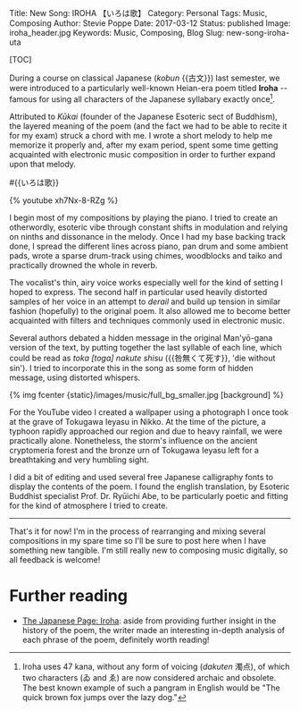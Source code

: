 Title: New Song: IROHA 【いろは歌】
Category: Personal
Tags: Music, Composing
Author: Stevie Poppe
Date: 2017-03-12
Status: published
Image: iroha_header.jpg
Keywords: Music, Composing, Blog
Slug: new-song-iroha-uta

[TOC]

<!-- PELICAN_BEGIN_SUMMARY -->

During a course on classical Japanese (*kobun* {{古文}}) last semester, we were introduced to a particularly well-known Heian-era poem titled **Iroha** -- famous for using all characters of the Japanese syllabary exactly once[^1].

Attributed to *Kūkai* (founder of the Japanese Esoteric sect of Buddhism), the layered meaning of the poem (and the fact we had to be able to recite it for my exam) struck a chord with me. I wrote a short melody to help me memorize it properly and, after my exam period, spent some time getting acquainted with electronic music composition in order to further expand upon that melody.

<!-- PELICAN_END_SUMMARY -->

#{{いろは歌}}

{% youtube xh7Nx-8-RZg %}

I begin most of my compositions by playing the piano. I tried to create an otherwordly, esoteric vibe through constant shifts in modulation and relying on ninths and dissonance in the melody. Once I had my base backing track done, I spread the different lines across piano, pan drum and some ambient pads, wrote a sparse drum-track using chimes, woodblocks and taiko and practically drowned the whole in reverb.

The vocalist's thin, airy voice works especially well for the kind of setting I hoped to express. The second half in particular used heavily distorted samples of her voice in an attempt to *derail* and build up tension in similar fashion (hopefully) to the original poem. It also allowed me to become better acquainted with filters and techniques commonly used in electronic music.

Several authors debated a hidden message in the original Man'yō-gana version of the text, by putting together the last syllable of each line, which could be read as *toka [toga] nakute shisu* ({{咎無くて死す}}, 'die without sin'). I tried to incorporate this in the song as some form of hidden message, using distorted whispers.

{% img fcenter {static}/images/music/full_bg_smaller.jpg [background] %}

For the YouTube video I created a wallpaper using a photograph I once took at the grave of Tokugawa Ieyasu in Nikko. At the time of the picture, a typhoon rapidly approached our region and due to heavy rainfall, we were practically alone. Nonetheless, the storm's influence on the ancient cryptomeria forest and the bronze urn of Tokugawa Ieyasu left for a breathtaking and very humbling sight.

I did a bit of editing and used several free Japanese calligraphy fonts to display the contents of the poem. I found the english translation, by Esoteric Buddhist specialist Prof. Dr. Ryūichi Abe, to be particularly poetic and fitting for the kind of atmosphere I tried to create.

<hr/>

That's it for now! I'm in the process of rearranging and mixing several compositions in my spare time so I'll be sure to post here when I have something new tangible. I'm still really new to composing music digitally, so all feedback is welcome!

# Further reading

* [The Japanese Page: Iroha](http://thejapanesepage.com/iroha): aside from providing further insight in the history of the poem, the writer made an interesting in-depth analysis of each phrase of the poem, definitely worth reading!

[^footnote]: Nikko Shrine by Stevie Poppe, edited (<https://flic.kr/p/LeKi4r> - CC BY-SA 2.0)
[^1]: Iroha uses 47 kana, without any form of voicing (*dakuten* 濁点), of which two characters (ゐ and ゑ) are now considered archaic and obsolete. The best known example of such a pangram in English would be "The quick brown fox jumps over the lazy dog."